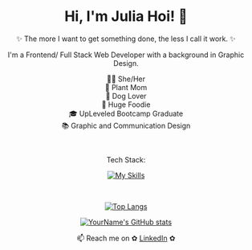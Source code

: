  ## <h1 align="center"> Hi, I'm Julia Hoi! 👋 </h1>
  <p align="center"> ✨ The more I want to get something done, the less I call it work. ✨ </p>


 <p align="center">I'm a Frontend/ Full Stack Web Developer with a background in Graphic Design.</p>

<div align="center">

👩🏻‍ She/Her <br />
🌱 Plant Mom <br />
🐶 Dog Lover <br />
🍕 Huge Foodie <br />
🎓 UpLeveled Bootcamp Graduate <br />
📚 Graphic and Communication Design 

</div>

<br />

<p align="center">Tech Stack: </p>

<div align="center">
 
[![My Skills](https://skillicons.dev/icons?&perline=6&i=ts,js,html,css,react,nextjs,nodejs,postgresql,figma,emotion,ps,ai)](https://skillicons.dev)
 
<br />

[![Top Langs](https://github-readme-stats.vercel.app/api/top-langs/?username=julxy26)](https://github.com/anuraghazra/github-readme-stats)

[![YourName's GitHub stats](https://github-readme-stats.vercel.app/api?username=julxy26)](https://github.com/anuraghazra/github-readme-stats)
 
 </div>

 <p align="center">📫 Reach me on ✿ <a href="https://www.linkedin.com/in/julia-hoi/">LinkedIn</a> ✿</p>

